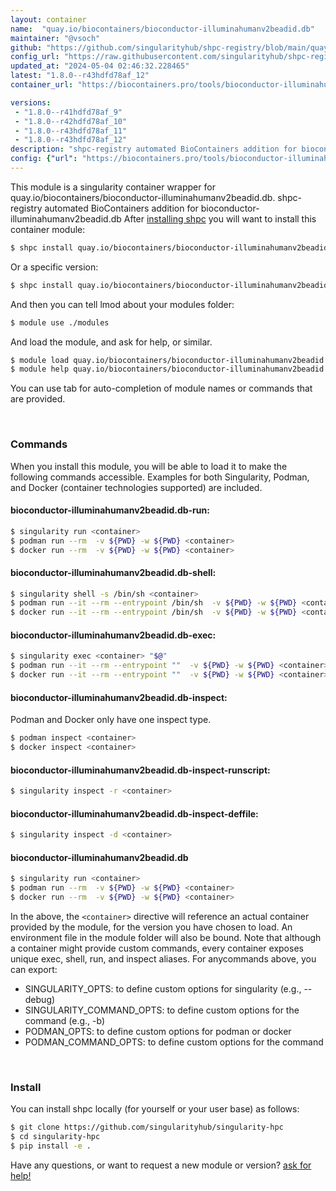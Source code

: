 ```yaml
---
layout: container
name:  "quay.io/biocontainers/bioconductor-illuminahumanv2beadid.db"
maintainer: "@vsoch"
github: "https://github.com/singularityhub/shpc-registry/blob/main/quay.io/biocontainers/bioconductor-illuminahumanv2beadid.db/container.yaml"
config_url: "https://raw.githubusercontent.com/singularityhub/shpc-registry/main/quay.io/biocontainers/bioconductor-illuminahumanv2beadid.db/container.yaml"
updated_at: "2024-05-04 02:46:32.228465"
latest: "1.8.0--r43hdfd78af_12"
container_url: "https://biocontainers.pro/tools/bioconductor-illuminahumanv2beadid.db"

versions:
 - "1.8.0--r41hdfd78af_9"
 - "1.8.0--r42hdfd78af_10"
 - "1.8.0--r43hdfd78af_11"
 - "1.8.0--r43hdfd78af_12"
description: "shpc-registry automated BioContainers addition for bioconductor-illuminahumanv2beadid.db"
config: {"url": "https://biocontainers.pro/tools/bioconductor-illuminahumanv2beadid.db", "maintainer": "@vsoch", "description": "shpc-registry automated BioContainers addition for bioconductor-illuminahumanv2beadid.db", "latest": {"1.8.0--r43hdfd78af_12": "sha256:190ea831deb1eeaa2c3e64047a162143f61ffef5831e276261938b2c053d840f"}, "tags": {"1.8.0--r41hdfd78af_9": "sha256:d2b82954b1ea50861a1207d1ce379c0fb0253c2488577b515837c2518031d0b8", "1.8.0--r42hdfd78af_10": "sha256:f268e23c549a6902be70b6f2e0eb3b7e1cdbc8f95c65f763cb350299bff37dcf", "1.8.0--r43hdfd78af_11": "sha256:8f2eaf8ce10ec3a9931faf5664bd7a4b897e5893dec4c895727df56177267690", "1.8.0--r43hdfd78af_12": "sha256:190ea831deb1eeaa2c3e64047a162143f61ffef5831e276261938b2c053d840f"}, "docker": "quay.io/biocontainers/bioconductor-illuminahumanv2beadid.db"}
---
```


This module is a singularity container wrapper for quay.io/biocontainers/bioconductor-illuminahumanv2beadid.db.
shpc-registry automated BioContainers addition for bioconductor-illuminahumanv2beadid.db
After [installing shpc](#install) you will want to install this container module:


```bash
$ shpc install quay.io/biocontainers/bioconductor-illuminahumanv2beadid.db
```

Or a specific version:

```bash
$ shpc install quay.io/biocontainers/bioconductor-illuminahumanv2beadid.db:1.8.0--r43hdfd78af_12
```

And then you can tell lmod about your modules folder:

```bash
$ module use ./modules
```

And load the module, and ask for help, or similar.

```bash
$ module load quay.io/biocontainers/bioconductor-illuminahumanv2beadid.db/1.8.0--r43hdfd78af_12
$ module help quay.io/biocontainers/bioconductor-illuminahumanv2beadid.db/1.8.0--r43hdfd78af_12
```

You can use tab for auto-completion of module names or commands that are provided.

<br>

### Commands

When you install this module, you will be able to load it to make the following commands accessible.
Examples for both Singularity, Podman, and Docker (container technologies supported) are included.

#### bioconductor-illuminahumanv2beadid.db-run:

```bash
$ singularity run <container>
$ podman run --rm  -v ${PWD} -w ${PWD} <container>
$ docker run --rm  -v ${PWD} -w ${PWD} <container>
```

#### bioconductor-illuminahumanv2beadid.db-shell:

```bash
$ singularity shell -s /bin/sh <container>
$ podman run --it --rm --entrypoint /bin/sh  -v ${PWD} -w ${PWD} <container>
$ docker run --it --rm --entrypoint /bin/sh  -v ${PWD} -w ${PWD} <container>
```

#### bioconductor-illuminahumanv2beadid.db-exec:

```bash
$ singularity exec <container> "$@"
$ podman run --it --rm --entrypoint ""  -v ${PWD} -w ${PWD} <container> "$@"
$ docker run --it --rm --entrypoint ""  -v ${PWD} -w ${PWD} <container> "$@"
```

#### bioconductor-illuminahumanv2beadid.db-inspect:

Podman and Docker only have one inspect type.

```bash
$ podman inspect <container>
$ docker inspect <container>
```

#### bioconductor-illuminahumanv2beadid.db-inspect-runscript:

```bash
$ singularity inspect -r <container>
```

#### bioconductor-illuminahumanv2beadid.db-inspect-deffile:

```bash
$ singularity inspect -d <container>
```



#### bioconductor-illuminahumanv2beadid.db

```bash
$ singularity run <container>
$ podman run --rm  -v ${PWD} -w ${PWD} <container>
$ docker run --rm  -v ${PWD} -w ${PWD} <container>
```


In the above, the `<container>` directive will reference an actual container provided
by the module, for the version you have chosen to load. An environment file in the
module folder will also be bound. Note that although a container
might provide custom commands, every container exposes unique exec, shell, run, and
inspect aliases. For anycommands above, you can export:

 - SINGULARITY_OPTS: to define custom options for singularity (e.g., --debug)
 - SINGULARITY_COMMAND_OPTS: to define custom options for the command (e.g., -b)
 - PODMAN_OPTS: to define custom options for podman or docker
 - PODMAN_COMMAND_OPTS: to define custom options for the command

<br>

### Install

You can install shpc locally (for yourself or your user base) as follows:

```bash
$ git clone https://github.com/singularityhub/singularity-hpc
$ cd singularity-hpc
$ pip install -e .
```

Have any questions, or want to request a new module or version? [ask for help!](https://github.com/singularityhub/singularity-hpc/issues)